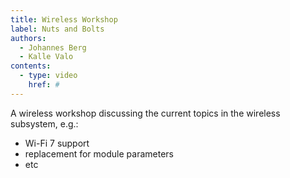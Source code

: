 ```yaml
---
title: Wireless Workshop
label: Nuts and Bolts
authors:
  - Johannes Berg
  - Kalle Valo
contents:
  - type: video
    href: #
---
```


A wireless workshop discussing the current topics in 
the wireless subsystem, e.g.:

* Wi-Fi 7 support
* replacement for module parameters
* etc
